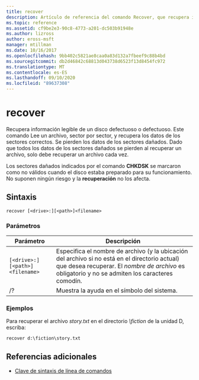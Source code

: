 ```yaml
---
title: recover
description: Artículo de referencia del comando Recover, que recupera información legible de un disco defectuoso o defectuoso.
ms.topic: reference
ms.assetid: cf9be2e3-90c8-4773-a201-dc503b91948e
ms.author: lizross
author: eross-msft
manager: mtillman
ms.date: 10/16/2017
ms.openlocfilehash: 9bb402c5821ae8caa0a83d132a7fbeef9c88b4bd
ms.sourcegitcommit: db2d46842c68813d043738d6523f13d8454fc972
ms.translationtype: MT
ms.contentlocale: es-ES
ms.lasthandoff: 09/10/2020
ms.locfileid: "89637308"
---
```

# <a name="recover"></a>recover

Recupera información legible de un disco defectuoso o defectuoso. Este comando Lee un archivo, sector por sector, y recupera los datos de los sectores correctos. Se pierden los datos de los sectores dañados. Dado que todos los datos de los sectores dañados se pierden al recuperar un archivo, solo debe recuperar un archivo cada vez.

Los sectores dañados indicados por el comando **CHKDSK** se marcaron como no válidos cuando el disco estaba preparado para su funcionamiento. No suponen ningún riesgo y la **recuperación** no los afecta.

## <a name="syntax"></a>Sintaxis

```
recover [<drive>:][<path>]<filename>
```

### <a name="parameters"></a>Parámetros

| Parámetro | Descripción |
|--|--|
| `[<drive>:][<path>]<filename>` | Especifica el nombre de archivo (y la ubicación del archivo si no está en el directorio actual) que desea recuperar. El *nombre de archivo* es obligatorio y no se admiten los caracteres comodín. |
| /? | Muestra la ayuda en el símbolo del sistema. |

### <a name="examples"></a>Ejemplos

Para recuperar el archivo *story.txt* en el directorio *\fiction* de la unidad D, escriba:

```
recover d:\fiction\story.txt
```

## <a name="additional-references"></a>Referencias adicionales

- [Clave de sintaxis de línea de comandos](command-line-syntax-key.md)
